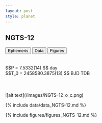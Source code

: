 ```yaml
---
layout: post
style: planet
---
```

<script src="../js/planets.js"></script>

## NGTS-12

<!-- Tab links -->
<div class="tab">
<button class="tablinks" onclick="openCity(event, 'Ephemeris')">Ephemeris</button>
<button class="tablinks" onclick="openCity(event, 'Data')">Data</button>
<button class="tablinks" onclick="openCity(event, 'Figures')">Figures</button>
</div>

<!-- Tab content -->
<div id="Ephemeris" class="tabcontent" markdown="1">
<br/><br/>
$$P = 7.5332(14) $$ day <br/>
$$T_0 = 2458580.3875(13) $$ BJD TDB
<br/><br/>
<br/><br/>
![alt text](/images/NGTS-12_o_c.png)
</div>


<div id="Data" class="tabcontent" markdown="1">

{% include data/data_NGTS-12.md %}

</div>

<div id="Figures" class="tabcontent" markdown="1">
{% include figures/figures_NGTS-12.md %}
</div>


<script src="../js/tabs.js"></script>


